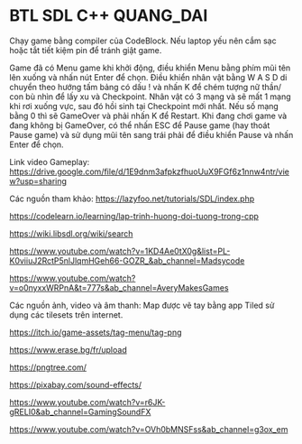 # BTL SDL C++ QUANG_DAI

Chạy game bằng compiler của CodeBlock. Nếu laptop yếu nên cắm sạc hoặc tắt tiết kiệm pin để tránh giật game.

Game đã có Menu game khi khởi động, điều khiển Menu bằng phím mũi tên lên xuống và nhấn nút Enter để chọn. 
Điều khiển nhân vật bằng W A S D di chuyển theo hướng tấm bảng có dấu ! và nhấn K để chém tượng nữ thần/ con bù nhìn để lấy xu và Checkpoint. Nhân vật có 3 mạng và sẽ mất 1 mạng khi rơi xuống vực, sau đó hồi sinh tại Checkpoint mới nhất. Nếu số mạng bằng 0 thì sẽ GameOver và phải nhấn K để Restart. 
Khi đang chơi game và đang không bị GameOver, có thể nhấn ESC để Pause game (hay thoát Pause game) và sử dụng mũi tên sang trái phải để điều khiển Pause và nhấn Enter để chọn.

Link video Gameplay: https://drive.google.com/file/d/1E9dnm3afpkzfhuoUuX9FGf6z1nnw4ntr/view?usp=sharing

Các nguồn tham khảo: 
https://lazyfoo.net/tutorials/SDL/index.php

https://codelearn.io/learning/lap-trinh-huong-doi-tuong-trong-cpp

https://wiki.libsdl.org/wiki/search

https://www.youtube.com/watch?v=1KD4Ae0tX0g&list=PL-K0viiuJ2RctP5nlJlqmHGeh66-GOZR_&ab_channel=Madsycode

https://www.youtube.com/watch?v=o0nyxxWRPnA&t=777s&ab_channel=AveryMakesGames

Các nguồn ảnh, video và âm thanh:
Map được vẽ tay bằng app Tiled sử dụng các tilesets trên internet.

https://itch.io/game-assets/tag-menu/tag-png

https://www.erase.bg/fr/upload

https://pngtree.com/

https://pixabay.com/sound-effects/

https://www.youtube.com/watch?v=r6JK-gRELI0&ab_channel=GamingSoundFX

https://www.youtube.com/watch?v=OVh0bMNSFss&ab_channel=g3ox_em
